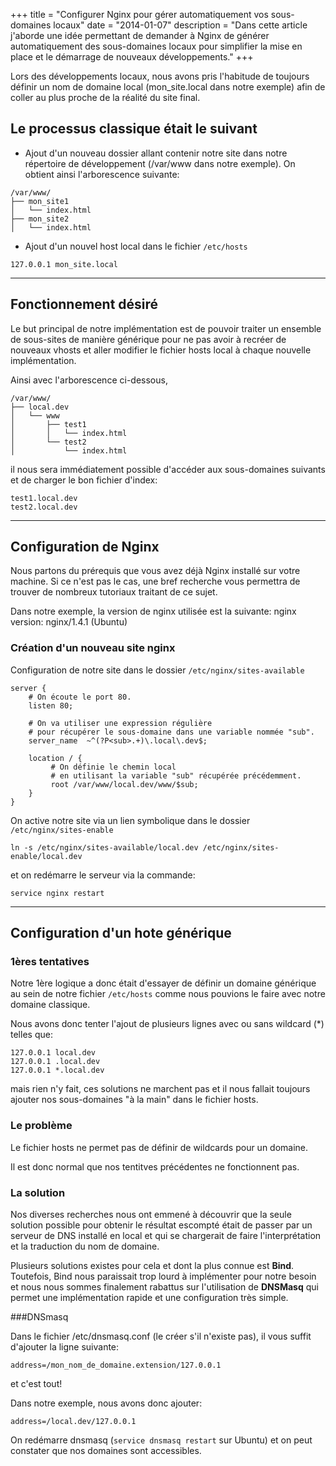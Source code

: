 +++
title = "Configurer Nginx pour gérer automatiquement vos sous-domaines locaux"
date = "2014-01-07"
description = "Dans cette article j'aborde une idée permettant de demander à Nginx de générer automatiquement des sous-domaines locaux pour simplifier la mise en place et le démarrage de nouveaux développements."
+++

Lors des développements locaux, nous avons pris l'habitude de toujours définir un nom de domaine local (mon_site.local dans notre exemple) afin de coller au plus proche de la réalité du site final.

## Le processus classique était le suivant
* Ajout d'un nouveau dossier allant contenir notre site dans notre répertoire de développement (/var/www dans notre exemple). On obtient ainsi l'arborescence suivante:

```
/var/www/
├── mon_site1
│   └── index.html
├── mon_site2
│   └── index.html
```

* Ajout d'un nouvel host local dans le fichier ```/etc/hosts```

```
127.0.0.1 mon_site.local
```

* * *

## Fonctionnement désiré

Le but principal de notre implémentation est de pouvoir traiter un ensemble de sous-sites de manière générique pour ne pas avoir à recréer de nouveaux vhosts et aller modifier le fichier hosts local à chaque nouvelle implémentation.

Ainsi avec l'arborescence ci-dessous,

```
/var/www/
├── local.dev
│   └── www
│       ├── test1
│       │   └── index.html
│       └── test2
│           └── index.html
```

il nous sera immédiatement possible d'accéder aux sous-domaines suivants et de charger le bon fichier d'index:

```
test1.local.dev
test2.local.dev
```

* * *

## Configuration de Nginx

Nous partons du prérequis que vous avez déjà Nginx installé sur votre machine.
Si ce n'est pas le cas, une bref recherche vous permettra de trouver de nombreux tutoriaux traitant de ce sujet.

Dans notre exemple, la version de nginx utilisée est la suivante:
	nginx version: nginx/1.4.1 (Ubuntu)

### Création d'un nouveau site nginx

Configuration de notre site dans le dossier ```/etc/nginx/sites-available```

```
server {
    # On écoute le port 80.
    listen 80;

    # On va utiliser une expression régulière
    # pour récupérer le sous-domaine dans une variable nommée "sub".
    server_name  ~^(?P<sub>.+)\.local\.dev$;

    location / {
         # On définie le chemin local
         # en utilisant la variable "sub" récupérée précédemment.
         root /var/www/local.dev/www/$sub;
    }
}
```


On active notre site via un lien symbolique dans le dossier ```/etc/nginx/sites-enable```

```
ln -s /etc/nginx/sites-available/local.dev /etc/nginx/sites-enable/local.dev
```
et on redémarre le serveur via la commande:

```
service nginx restart
```


* * *

## Configuration d'un hote générique

### 1ères tentatives

Notre 1ère logique a donc était d'essayer de définir un domaine générique au sein de notre fichier ```/etc/hosts``` comme nous pouvions le faire avec notre domaine classique.

Nous avons donc tenter l'ajout de plusieurs lignes avec ou sans wildcard (*) telles que:
```
127.0.0.1 local.dev
127.0.0.1 .local.dev
127.0.0.1 *.local.dev
```

mais rien n'y fait, ces solutions ne marchent pas et il nous fallait toujours ajouter nos sous-domaines "à la main" dans le fichier hosts.

### Le problème

Le fichier hosts ne permet pas de définir de wildcards pour un domaine.

Il est donc normal que nos tentitves précédentes ne fonctionnent pas.

### La solution

Nos diverses recherches nous ont emmené à découvrir que la seule solution possible pour obtenir le résultat escompté était de passer par un serveur de DNS installé en local et qui se chargerait de faire l'interprétation et la traduction du nom de domaine.

Plusieurs solutions existes pour cela et dont la plus connue est **Bind**.
Toutefois, Bind nous paraissait trop lourd à implémenter pour notre besoin et nous nous sommes finalement rabattus sur l'utilisation de **DNSMasq** qui permet une implémentation rapide et une configuration très simple.

###DNSmasq

Dans le fichier /etc/dnsmasq.conf (le créer s'il n'existe pas), il vous suffit d'ajouter la ligne suivante:

```
address=/mon_nom_de_domaine.extension/127.0.0.1
```

et c'est tout!

Dans notre exemple, nous avons donc ajouter:

```
address=/local.dev/127.0.0.1
```

On redémarre dnsmasq (```service dnsmasq restart``` sur Ubuntu) et on peut constater que nos domaines sont accessibles.
